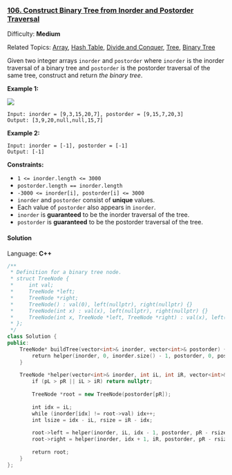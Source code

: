 ### [106\. Construct Binary Tree from Inorder and Postorder Traversal](https://leetcode.com/problems/construct-binary-tree-from-inorder-and-postorder-traversal/)

Difficulty: **Medium**

Related Topics: [Array](https://leetcode.com/tag/array/), [Hash Table](https://leetcode.com/tag/hash-table/), [Divide and Conquer](https://leetcode.com/tag/divide-and-conquer/), [Tree](https://leetcode.com/tag/tree/), [Binary Tree](https://leetcode.com/tag/binary-tree/)


Given two integer arrays `inorder` and `postorder` where `inorder` is the inorder traversal of a binary tree and `postorder` is the postorder traversal of the same tree, construct and return _the binary tree_.

**Example 1:**

![](https://assets.leetcode.com/uploads/2021/02/19/tree.jpg)

```
Input: inorder = [9,3,15,20,7], postorder = [9,15,7,20,3]
Output: [3,9,20,null,null,15,7]
```

**Example 2:**

```
Input: inorder = [-1], postorder = [-1]
Output: [-1]
```

**Constraints:**

*   `1 <= inorder.length <= 3000`
*   `postorder.length == inorder.length`
*   `-3000 <= inorder[i], postorder[i] <= 3000`
*   `inorder` and `postorder` consist of **unique** values.
*   Each value of `postorder` also appears in `inorder`.
*   `inorder` is **guaranteed** to be the inorder traversal of the tree.
*   `postorder` is **guaranteed** to be the postorder traversal of the tree.


#### Solution

Language: **C++**

```c++
/**
 * Definition for a binary tree node.
 * struct TreeNode {
 *     int val;
 *     TreeNode *left;
 *     TreeNode *right;
 *     TreeNode() : val(0), left(nullptr), right(nullptr) {}
 *     TreeNode(int x) : val(x), left(nullptr), right(nullptr) {}
 *     TreeNode(int x, TreeNode *left, TreeNode *right) : val(x), left(left), right(right) {}
 * };
 */
class Solution {
public:
    TreeNode* buildTree(vector<int>& inorder, vector<int>& postorder) {
        return helper(inorder, 0, inorder.size() - 1, postorder, 0, postorder.size() - 1);
    }
    
    TreeNode *helper(vector<int>& inorder, int iL, int iR, vector<int>& postorder, int pL, int pR) {
        if (pL > pR || iL > iR) return nullptr;
        
        TreeNode *root = new TreeNode(postorder[pR]);
        
        int idx = iL;
        while (inorder[idx] != root->val) idx++;
        int lsize = idx - iL, rsize = iR - idx;
        
        root->left = helper(inorder, iL, idx - 1, postorder, pR - rsize - lsize, pR - rsize - 1);
        root->right = helper(inorder, idx + 1, iR, postorder, pR - rsize, pR - 1);
        
        return root;
    }
};
```